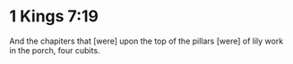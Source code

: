 # 1 Kings 7:19

And the chapiters that [were] upon the top of the pillars [were] of lily work in the porch, four cubits.